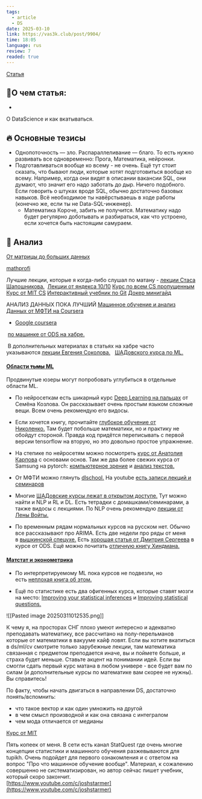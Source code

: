 ```yaml
---
tags:
  - article
  - DS
date: 2025-03-10
link: https://vas3k.club/post/9904/
time: 18:05
language: rus
review: 7
readed: true
---
```

[Статья](https://vas3k.club/post/9904/)

## 📝О чем статья:   
-
О DataScience и как вкатываться. 

## 🔥 Основные тезисы  
-  Однопоточность — зло. Распараллеливание — благо.
   То есть нужно развивать все одновременно: Прога, Математика, нейронки. 
- Подготавливаться вообще ко всему - не очень. 
   Ещё тут стоит сказать, что бывают люди, которые хотят подготовиться вообще ко всему. Например, когда они видят в описании вакансии SQL, они думают, что значит его надо заботать до дыр. Ничего подобного. Если говорить о штуках вроде SQL, обычно достаточно базовых навыков. Всё необходимое ты навёрстываешь в ходе работы (конечно же, если ты не Data-SQL-инженер).
   - Математика
     Короче, забить не получится. Математику надо будет регулярно доботывать и разбираться, как что устроено, если хочется быть настоящим самураем.

## 🔎 Анализ  
[От матрицы до больших данных](https://www.youtube.com/@CS_HSE)

[mathprofi](mathprofi.ru)

 Лучшие лекции, которые я когда-либо слушал по матану - [лекции Стаса Шапошникова.](http://www.mathnet.ru/php/seminars.phtml?presentid=17794&option_lang=) 
[Лекции от яндекса 10/10](https://habr.com/ru/companies/yandex/articles/498856/)
[Курс по всем CS пропущенным](https://github.com/danlark1/hse_missing_cs_education)
[Курс от MIT CS](https://missing-semester-rus.github.io/2020/course-shell/)
[Интерактивный учебник по Git](https://githowto.com/ru)
[Докер минигайд](https://proglib.io/p/docker)


АНАЛИЗ ДАННЫХ ПОКА ЛУЧШИЙ
[Машинное обучение и анализ Данных от МФТИ на Coursera](https://github.com/minhdai2410/machine-learning-data-analysis-yandex-mipt-coursera/tree/master)

- [Google coursera](https://www.coursera.org/learn/foundations-of-data-science/supplement/EDWq9/google-advanced-data-analytics-certificate-overview)

 [по машинке от ODS на хабре.](https://habr.com/ru/company/ods/blog/322626/)

 В дополнительных материалах в статьях на хабре часто указываются [лекции Евгения Соколова.](https://github.com/esokolov/ml-course-hse)
  [ШАДовского курса по ML.](https://www.youtube.com/playlist?list=PLww5O9qI8iPP-mZf8mCMff3eMWFBHr0m1)


#### [Области ~~тьмы~~ ML](https://vas3k.club/post/9904/#Oblasti-del-tmy-del)

Продвинутые юзеры могут попробовать углубиться в отдельные области ML.

- По нейросеткам есть шикарный курс [Deep Learning на пальцах](https://dlcourse.ai/) от Семёна Козлова. Он рассказывает очень простым языком сложные вещи. Всем очень рекомендую его видосы.
    
- Если хочется книгу, прочитайте [глубокое обучение от Николенко.](https://www.litres.ru/a-kadurin-13464223/glubokoe-obuchenie-pogruzhenie-v-mir-neyronnyh-29817855/) Там будет побольше математики, но и практику не обойдут стороной. Правда код придётся переписывать с первой версии tensorflow на вторую, но это довольно простое упражнение.
    
- На степике по нейросетям можно посмотреть [курс от Анатолия Карпова](https://stepik.org/course/401/promo) с основами основ. Там же два более свежих курса от Samsung на pytorch: [компьютерное зрение](http://stepik.org/50352) и [анализ текстов.](https://stepik.org/course/54098/promo)
    
- От МФТИ можно глянуть [dlschool.](https://www.dlschool.org/) На youtube [есть записи лекций и семинаров](https://www.youtube.com/channel/UCFTNoZYjkg-3LZTHrHfV1nQ/playlists)

    
- Многие [ШАДовские курсы лежат в открытом доступе.](https://github.com/yandexdataschool) Тут можно найти и NLP и RL и DL. Есть тетрадки с домашками/семинарами, а также видосы с лекциями. По NLP очень рекомендую [лекции от Лены Войты.](https://lena-voita.github.io/nlp_course.html)
    
- По временным рядам нормальных курсов на русском нет. Обычно все рассказывают про ARIMA. Есть две недели про ряды от меня в [вышкинской спецухе.](https://www.coursera.org/learn/data-analysis-statistical-methods?specialization=machine-learning-from-statistics-to-neural-networks#syllabus) Есть [хорошая статья от Дмитрия Сергеева](https://habr.com/ru/company/ods/blog/327242/) в курсе от ODS. Ещё можно почитать [отличную книгу Хиндмана.](https://otexts.com/fpp2/)
    

#### [Матстат и эконометрика](https://vas3k.club/post/9904/#Matstat-i-ekonometrika)


- По интерпретируемому ML пока курсов не подвезли, но есть [неплохая книга об этом.](https://christophm.github.io/interpretable-ml-book/)

- Ещё по статистике есть два офигенных курса, которые ставят мозги на место: [Improving your statistical inferences](https://www.coursera.org/learn/statistical-inferences) и [Improving statistical questions.](https://www.coursera.org/learn/improving-statistical-questions)


![[Pasted image 20250311012535.png]]



К чему я, на просторах СНГ плохо умеют интересно и адекватно преподавать математику, все рассчитано на полу-перельманов которые от математики в вакууме кайф ловят. Если вы хотите вкатиться в ds/ml/cv смотрите только зарубежные лекции, там математика связанная с предметом преподается иначе, вы и поймете больше, и страха будет меньше. Ставьте акцент на понимании идей. Если вы смогли сдать первый курс матана в любом универе - все будет вам по силам (и дополнительные курсы по математике вам скорее не нужны). Вы справитесь!



По факту, чтобы начать двигаться в направлении DS, достаточно понять/вспомнить:

- что такое вектор и как один умножить на другой
- в чем смысл производной и как она связана с интегралом
- чем мода отличается от медианы

[Курс от MIT](https://www.youtube.com/playlist?list=PLUl4u3cNGP63oMNUHXqIUcrkS2PivhN3k)


Пять копеек от меня. В сети есть канал StatQuest где очень многие концепции статистики и машинного обучения разжевываются для tupikh. Очень подойдет для первого ознакомления и с ответом на вопрос "Про что машинное обучение вообще". Материал, к сожалению совершенно не систематизирован, но автор сейчас пишет учебник, который скоро закончит.  
[https://www.youtube.com/c/joshstarmer](https://www.youtube.com/c/joshstarmer)